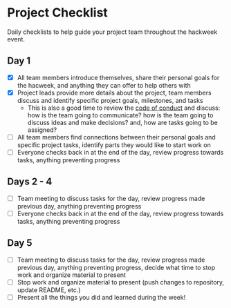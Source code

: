 # Project Checklist

Daily checklists to help guide your project team throughout the hackweek event.

## Day 1

- [x] All team members introduce themselves, share their personal goals for the hacweek, and anything they can offer to help others with
- [x] Project leads provide more details about the project, team members discuss and identify specific project goals, milestones, and tasks
  - This is also a good time to review the [code of conduct](https://book-template.hackweek.io/CoC.html) and discuss: how is the team going to communicate? how is the team going to discuss ideas and make decisions? and, how are tasks going to be assigned?
- [ ] All team members find connections between their personal goals and specific project tasks, identify parts they would like to start work on
- [ ] Everyone checks back in at the end of the day, review progress towards tasks, anything preventing progress

## Days 2 - 4

- [ ] Team meeting to discuss tasks for the day, review progress made previous day, anything preventing progress
- [ ] Everyone checks back in at the end of the day, review progress towards tasks, anything preventing progress

## Day 5

- [ ] Team meeting to discuss tasks for the day, review progress made previous day, anything preventing progress, decide what time to stop work and organize material to present
- [ ] Stop work and organize material to present (push changes to repository, update README, etc.)
- [ ] Present all the things you did and learned during the week!
